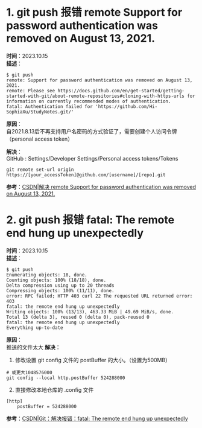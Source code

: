 # 1. git push 报错 remote Support for password authentication was removed on August 13, 2021.
**时间**：2023.10.15  
**描述**：  

```
$ git push
remote: Support for password authentication was removed on August 13, 2021.
remote: Please see https://docs.github.com/en/get-started/getting-started-with-git/about-remote-repositories#cloning-with-https-urls for information on currently recommended modes of authentication.
fatal: Authentication failed for 'https://github.com/Hi-SophiaXu/StudyNotes.git/'
```
**原因**：  
自2021.8.13后不再支持用户名密码的方式验证了，需要创建个人访问令牌（personal access token）  

**解决**：  
GitHub : Settings/Developer Settings/Personal access tokens/Tokens
```
git remote set-url origin https://[your_accessToken]@github.com/[username]/[repo].git
```
**参考**：[CSDN|解决 remote Support for password authentication was removed on August 13, 2021.](https://blog.csdn.net/qq_50840738/article/details/125087816?ops_request_misc=%257B%2522request%255Fid%2522%253A%2522169734424516777224493825%2522%252C%2522scm%2522%253A%252220140713.130102334..%2522%257D&request_id=169734424516777224493825&biz_id=0&utm_medium=distribute.pc_search_result.none-task-blog-2~all~top_positive~default-1-125087816-null-null.142^v96^pc_search_result_base8&utm_term=remote%3A%20Support%20for%20password%20authentication%20was%20removed%20on%20August%2013%2C%202021.&spm=1018.2226.3001.4187)





# 2. git push 报错 fatal: The remote end hung up unexpectedly
**时间**：2023.10.15  
**描述**：

```
$ git push
Enumerating objects: 18, done.
Counting objects: 100% (18/18), done.
Delta compression using up to 20 threads
Compressing objects: 100% (11/11), done.
error: RPC failed; HTTP 403 curl 22 The requested URL returned error: 403
fatal: the remote end hung up unexpectedly
Writing objects: 100% (13/13), 463.33 MiB | 49.69 MiB/s, done.
Total 13 (delta 3), reused 0 (delta 0), pack-reused 0
fatal: the remote end hung up unexpectedly
Everything up-to-date
```
**原因**：  
推送的文件太大
**解决**：  
1. 修改设置 git config 文件的 postBuffer 的大小。（设置为500MB）  
```
# 或更大1048576000
git config --local http.postBuffer 524288000
```
2. 直接修改本地仓库的 .config 文件
```
[http]
	postBuffer = 524288000
```
**参考**：[CSDN|Git：解决报错：fatal: The remote end hung up unexpectedly](https://blog.csdn.net/u013250071/article/details/81203900?ops_request_misc=%257B%2522request%255Fid%2522%253A%2522169736148016800182170359%2522%252C%2522scm%2522%253A%252220140713.130102334..%2522%257D&request_id=169736148016800182170359&biz_id=0&utm_medium=distribute.pc_search_result.none-task-blog-2~all~top_positive~default-1-81203900-null-null.142^v96^pc_search_result_base8&utm_term=fatal%3A%20the%20remote%20end%20hung%20up%20unexpectedly&spm=1018.2226.3001.4187)